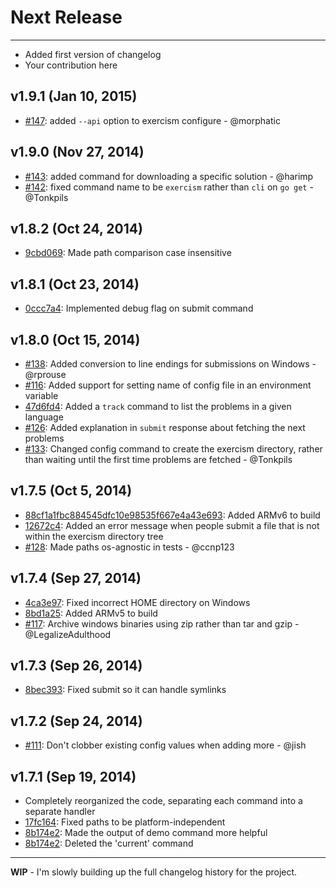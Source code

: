 # Next Release

----------------

* Added first version of changelog
* Your contribution here

## v1.9.1 (Jan 10, 2015)

* [#147](https://github.com/exercism/cli/pull/147): added `--api` option to exercism configure - @morphatic

## v1.9.0 (Nov 27, 2014)

* [#143](https://github.com/exercism/cli/pull/143): added command for downloading a specific solution - @harimp
* [#142](https://github.com/exercism/cli/pull/142): fixed command name to be `exercism` rather than `cli` on `go get` - @Tonkpils

## v1.8.2 (Oct 24, 2014)

* [9cbd069](https://github.com/exercism/cli/commit/9cbd06916cc05bbb165e8c2cb00d5e03cb4dbb99): Made path comparison case insensitive

## v1.8.1 (Oct 23, 2014)

* [0ccc7a4](https://github.com/exercism/cli/commit/0ccc7a479940d2d7bb5e12eab41c91105519f135): Implemented debug flag on submit command

## v1.8.0 (Oct 15, 2014)

* [#138](https://github.com/exercism/cli/pull/138): Added conversion to line endings for submissions on Windows - @rprouse
* [#116](https://github.com/exercism/cli/issues/116): Added support for setting name of config file in an environment variable
* [47d6fd4](https://github.com/exercism/cli/commit/47d6fd407fd0410f5c81d60172e01e8624608f53): Added a `track` command to list the problems in a given language
* [#126](https://github.com/exercism/cli/issues/126): Added explanation in `submit` response about fetching the next problems
* [#133](https://github.com/exercism/cli/pull/133): Changed config command to create the exercism directory, rather than waiting until the first time problems are fetched - @Tonkpils

## v1.7.5 (Oct 5, 2014)

* [88cf1a1fbc884545dfc10e98535f667e4a43e693](https://github.com/exercism/cli/commit/88cf1a1fbc884545dfc10e98535f667e4a43e693): Added ARMv6 to build
* [12672c4](https://github.com/exercism/cli/commit/12672c4f695cfe3891f96467619a3615e6d57c34): Added an error message when people submit a file that is not within the exercism directory tree
* [#128](https://github.com/exercism/cli/pull/128): Made paths os-agnostic in tests - @ccnp123

## v1.7.4 (Sep 27, 2014)

* [4ca3e97](https://github.com/exercism/cli/commit/4ca3e9743f6d421903c91dfa27f4747fb1081392): Fixed incorrect HOME directory on Windows
* [8bd1a25](https://github.com/exercism/cli/commit/4ca3e9743f6d421903c91dfa27f4747fb1081392): Added ARMv5 to build
* [#117](https://github.com/exercism/cli/pull/117): Archive windows binaries using zip rather than tar and gzip - @LegalizeAdulthood

## v1.7.3 (Sep 26, 2014)

* [8bec393](https://github.com/exercism/cli/commit/8bec39387094680990af7cf438ada1780cf87129): Fixed submit so it can handle symlinks

## v1.7.2 (Sep 24, 2014)

* [#111](https://github.com/exercism/cli/pull/111): Don't clobber existing config values when adding more - @jish

## v1.7.1 (Sep 19, 2014)

* Completely reorganized the code, separating each command into a separate handler
* [17fc164](https://github.com/exercism/cli/commit/17fc1644e9fc9ee5aa4e136de11556e65a7b6036): Fixed paths to be platform-independent
* [8b174e2](https://github.com/exercism/cli/commit/17fc1644e9fc9ee5aa4e136de11556e65a7b6036): Made the output of demo command more helpful
* [8b174e2](https://github.com/exercism/cli/commit/8b174e2fd8c7a545ea5c47c998ac10c5a7ab371f): Deleted the 'current' command

-------------

**WIP** - I'm slowly building up the full changelog history for the project.



